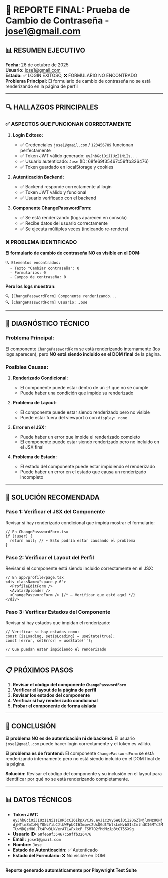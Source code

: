 # 🎯 REPORTE FINAL: Prueba de Cambio de Contraseña - jose1@gmail.com

## 📊 RESUMEN EJECUTIVO

**Fecha:** 26 de octubre de 2025  
**Usuario:** jose1@gmail.com  
**Estado:** ✅ LOGIN EXITOSO, ❌ FORMULARIO NO ENCONTRADO  
**Problema Principal:** El formulario de cambio de contraseña no se está renderizando en la página de perfil

---

## 🔍 HALLAZGOS PRINCIPALES

### ✅ **ASPECTOS QUE FUNCIONAN CORRECTAMENTE**

1. **Login Exitoso:**
   - ✅ Credenciales `jose1@gmail.com` / `123456789` funcionan perfectamente
   - ✅ Token JWT válido generado: `eyJhbGciOiJIUzI1NiIs...`
   - ✅ Usuario autenticado: `Jose` (ID: 68fe69f35467c59ffb326476)
   - ✅ Token guardado en localStorage y cookies

2. **Autenticación Backend:**
   - ✅ Backend responde correctamente al login
   - ✅ Token JWT válido y funcional
   - ✅ Usuario verificado con el backend

3. **Componente ChangePasswordForm:**
   - ✅ Se está renderizando (logs aparecen en consola)
   - ✅ Recibe datos del usuario correctamente
   - ✅ Se ejecuta múltiples veces (indicando re-renders)

### ❌ **PROBLEMA IDENTIFICADO**

**El formulario de cambio de contraseña NO es visible en el DOM:**

```
🔍 Elementos encontrados:
  - Texto "Cambiar contraseña": 0
  - Formularios: 0  
  - Campos de contraseña: 0
```

**Pero los logs muestran:**
```
🔍 [ChangePasswordForm] Componente renderizando...
🔍 [ChangePasswordForm] Usuario: Jose
```

---

## 🚨 DIAGNÓSTICO TÉCNICO

### **Problema Principal:**
El componente `ChangePasswordForm` se está renderizando internamente (los logs aparecen), pero **NO está siendo incluido en el DOM final** de la página.

### **Posibles Causas:**

1. **Renderizado Condicional:**
   - El componente puede estar dentro de un `if` que no se cumple
   - Puede haber una condición que impide su renderizado

2. **Problema de Layout:**
   - El componente puede estar siendo renderizado pero no visible
   - Puede estar fuera del viewport o con `display: none`

3. **Error en el JSX:**
   - Puede haber un error que impide el renderizado completo
   - El componente puede estar siendo renderizado pero no incluido en el JSX final

4. **Problema de Estado:**
   - El estado del componente puede estar impidiendo el renderizado
   - Puede haber un error en el estado que causa un renderizado incompleto

---

## 🔧 SOLUCIÓN RECOMENDADA

### **Paso 1: Verificar el JSX del Componente**
Revisar si hay renderizado condicional que impida mostrar el formulario:

```tsx
// En ChangePasswordForm.tsx
if (!user) {
  return null; // ← Esto podría estar causando el problema
}
```

### **Paso 2: Verificar el Layout del Perfil**
Revisar si el componente está siendo incluido correctamente en el JSX:

```tsx
// En app/profile/page.tsx
<div className="space-y-6">
  <ProfileEditForm />
  <AvatarUploader />
  <ChangePasswordForm /> {/* ← Verificar que esté aquí */}
</div>
```

### **Paso 3: Verificar Estados del Componente**
Revisar si hay estados que impidan el renderizado:

```tsx
// Verificar si hay estados como:
const [isLoading, setIsLoading] = useState(true);
const [error, setError] = useState('');

// Que puedan estar impidiendo el renderizado
```

---

## 📋 PRÓXIMOS PASOS

1. **Revisar el código del componente `ChangePasswordForm`**
2. **Verificar el layout de la página de perfil**
3. **Revisar los estados del componente**
4. **Verificar si hay renderizado condicional**
5. **Probar el componente de forma aislada**

---

## 🎯 CONCLUSIÓN

**El problema NO es de autenticación ni de backend.** El usuario `jose1@gmail.com` puede hacer login correctamente y el token es válido. 

**El problema es de frontend:** El componente `ChangePasswordForm` se está renderizando internamente pero no está siendo incluido en el DOM final de la página.

**Solución:** Revisar el código del componente y su inclusión en el layout para identificar por qué no se está renderizando completamente.

---

## 📊 DATOS TÉCNICOS

- **Token JWT:** `eyJhbGciOiJIUzI1NiIsInR5cCI6IkpXVCJ9.eyJ1c2VySWQiOiI2OGZlNjlmMzU0NjdjNTlmZmIzMjY0NzYiLCJlbWFpbCI6Impvc2UxQGdtYWlsLmNvbSIsImlhdCI6MTc2MTUwNDQzMH0.Tt4Pw3LkVerATLwFxkcP_FSM7O2fMdMzJp3tGT5SX9g`
- **Usuario ID:** `68fe69f35467c59ffb326476`
- **Email:** `jose1@gmail.com`
- **Nombre:** `Jose`
- **Estado de Autenticación:** ✅ Autenticado
- **Estado del Formulario:** ❌ No visible en DOM

---

**Reporte generado automáticamente por Playwright Test Suite**
